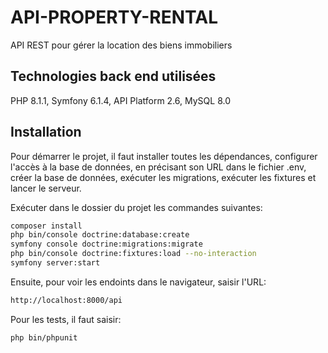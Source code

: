 # API-PROPERTY-RENTAL

API REST pour gérer la location des biens immobiliers

## Technologies back end utilisées

PHP 8.1.1, Symfony 6.1.4, API Platform 2.6, MySQL 8.0

## Installation

Pour démarrer le projet, il faut installer toutes les dépendances, configurer l'accès à la base de données, en précisant son URL dans le fichier .env, créer la base de données, exécuter les migrations, exécuter les fixtures et lancer le serveur.

Exécuter dans le dossier du projet les commandes suivantes:

```bash
composer install
php bin/console doctrine:database:create
symfony console doctrine:migrations:migrate
php bin/console doctrine:fixtures:load --no-interaction
symfony server:start
```

Ensuite, pour voir les endoints dans le navigateur, saisir l'URL:

```bash
http://localhost:8000/api
```

Pour les tests, il faut saisir: 

```bash
php bin/phpunit
```
